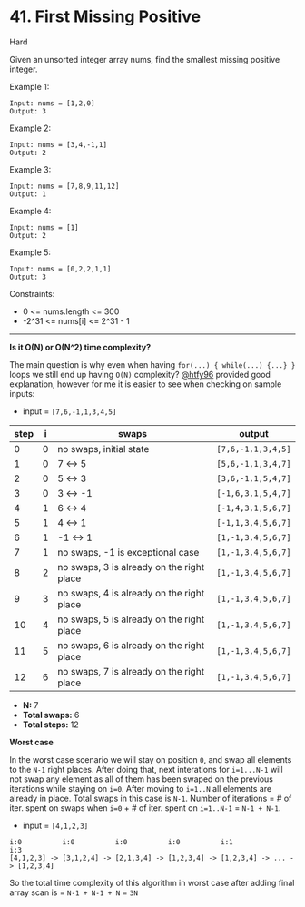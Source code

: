 # 41. First Missing Positive
Hard

Given an unsorted integer array nums, find the smallest 
missing positive integer.

Example 1:
```
Input: nums = [1,2,0]
Output: 3
```
Example 2:
```
Input: nums = [3,4,-1,1]
Output: 2
```
Example 3:
```
Input: nums = [7,8,9,11,12]
Output: 1
```
Example 4:
```
Input: nums = [1]
Output: 2
```
Example 5:
```
Input: nums = [0,2,2,1,1]
Output: 3
```
Constraints:
*  0 <= nums.length <= 300
* -2^31 <= nums[i] <= 2^31 - 1

___
**Is it O(N) or O(N^2) time complexity?**

The main question is why even when having ``for(...) { while(...) {...} }`` loops we 
still end up having ``O(N)`` complexity? [@htfy96](https://leetcode.com/htfy96) 
provided good explanation, however for me it is easier to see when checking on sample inputs:

* input = ``[7,6,-1,1,3,4,5]``

| step | i | swaps | output |
| --- | --- | --- | --- |
|0| 0 | no swaps, initial state |``[7,6,-1,1,3,4,5]``|
|1 |0| 7 <-> 5|``[5,6,-1,1,3,4,7]``|
|2|0|5 <-> 3|``[3,6,-1,1,5,4,7]``|
|3|0|3 <-> -1|``[-1,6,3,1,5,4,7]``|
|4|1|6 <-> 4|``[-1,4,3,1,5,6,7]``|
|5|1|4 <-> 1|``[-1,1,3,4,5,6,7]``|
|6|1|-1 <-> 1|``[1,-1,3,4,5,6,7]``|
|7|1|no swaps, -1 is exceptional case|``[1,-1,3,4,5,6,7]``|
|8|2|no swaps, 3 is already on the right place|``[1,-1,3,4,5,6,7]``|
|9|3|no swaps, 4 is already on the right place|``[1,-1,3,4,5,6,7]``|
|10|4|no swaps, 5 is already on the right place|``[1,-1,3,4,5,6,7]``|
|11|5|no swaps, 6 is already on the right place|``[1,-1,3,4,5,6,7]``|
|12|6|no swaps, 7 is already on the right place|``[1,-1,3,4,5,6,7]``|
* **N:** 7
* **Total swaps:** 6
* **Total steps:** 12

**Worst case**

In the worst case scenario we will stay on position ``0``, and swap all elements 
to the ``N-1`` right places. After doing that, next interations for ``i=1...N-1`` 
will not swap any element as all of them has been swaped on the previous iterations 
while staying on ``i=0``. After moving to ``i=1..N`` all elements are already in place. 
Total swaps in this case is ``N-1``. Number of iterations  = # of iter. spent on swaps
when ``i=0`` +  # of iter. spent on ``i=1..N-1`` =  ``N-1 + N-1``.

* input = ``[4,1,2,3]``
```
i:0          i:0          i:0          i:0          i:1                  i:3
[4,1,2,3] -> [3,1,2,4] -> [2,1,3,4] -> [1,2,3,4] -> [1,2,3,4] -> ... -> [1,2,3,4]
```

So the total time complexity of this algorithm in worst case after adding final array scan is = ``N-1 + N-1 + N`` = ``3N``
